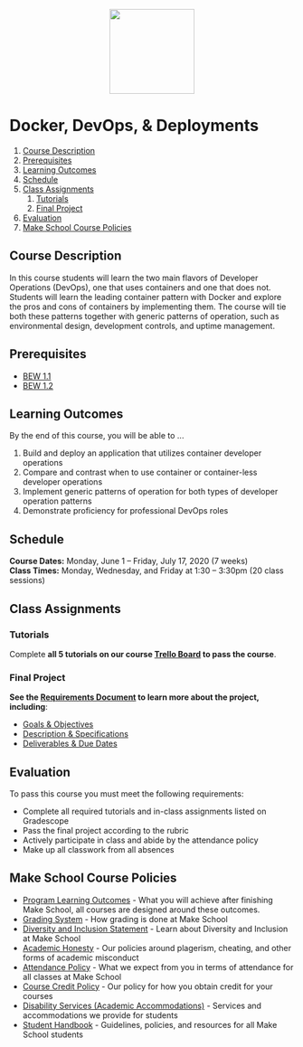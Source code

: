 
<p align="center">
  <img src="Images/docker.svg" height="150">
</p>

# Docker, DevOps, & Deployments

1. [Course Description](#course-description)
1. [Prerequisites](#prerequisites)
1. [Learning Outcomes](#learning-outcomes)
1. [Schedule](#schedule)
1. [Class Assignments](#class-assignments)
   1. [Tutorials](#tutorials)
   1. [Final Project](#final-project)
1. [Evaluation](#evaluation)
1. [Make School Course Policies](#make-school-course-policies)

## Course Description

In this course students will learn the two main flavors of Developer Operations (DevOps), one that uses containers and one that does not. Students will learn the leading container pattern with Docker and explore the pros and cons of containers by implementing them. The course will tie both these patterns together with generic patterns of operation, such as environmental design, development controls, and uptime management.

## Prerequisites

- [BEW 1.1](https://make.sc/bew1-1)
- [BEW 1.2](https://make.sc/bew1-2)

## Learning Outcomes

By the end of this course, you will be able to ...

1. Build and deploy an application that utilizes container developer operations
1. Compare and contrast when to use container or container-less developer operations
1. Implement generic patterns of operation for both types of developer operation patterns
1. Demonstrate proficiency for professional DevOps roles

## Schedule

**Course Dates:** Monday, June 1 – Friday, July 17, 2020 (7 weeks)<br>
**Class Times:** Monday, Wednesday, and Friday at 1:30  – 3:30pm (20 class sessions)
<!--
## Schedule

| Class |     Date     |                  Topics                  |
| :---: | :----------: | :--------------------------------------: |
|   1   | Mon, June 1  |      [Code Once, Run Anywhere]           |
|   2   | Wed, June 3  |      [Script a Story in Bash]            |
|   3   | Fri, June 5  |      [TBD]                               |
|   4   | Mon, June 8  |      [How Containers Work]               |
|   5   | Wed, June 10 |      [Dockerizing a Project]             |
|   6   | Fri, June 12 |      [TBD]                               |
|   7   | Mon, June 15 |      [Quiz 1]                            |
|   8   | Wed, June 17 |      [Domains & Droplets]                |
|   9   | Fri, June 19 |      [Domains & Droplets]: Lab Day       |
|  10   | Mon, June 22 |      [Deployment Day]                    |
|  11   | Wed, June 24 |      [Quiz 2 / Project Kickoff]          |
|  12   | Fri, June 26 |      [Multi Stage Builds]                |
|  13   | Mon, June 29 |      [Continuous Integration]            |
|  14   | Wed, July 1  |      [Alerts & Notifications]            |
|   -   | Fri, July 3  | **NO CLASS - INDEPENDENCE DAY OBSERVED** |
|  15   | Mon, July 6  |      [Load Balancing]                    |
|  16   | Wed, July 8  |      [Load Testing]                      |
|  17   | Fri, July 10 |      [Quiz 3]                            |
|  18   | Mon, July 13 |      [TBD]                               |
|  19   | Wed, July 15 |      [Final Presentations]: Lab Day      |
|  20   | Fri, July 17 |      Final Presentations                 |


| Class |          Date          |                 Topics                  |
|:-----:|:----------------------:|:---------------------------------------|
|  1 |   Mon, March 30                        | [Course Orientation](Lessons/01-CourseOrientation.md) |
|  2 |   Wed, April 1                         | [DNS & Domain Names](Lessons/02-DNS.md) |
|  3 |   Mon, April 6                         | [Interacting With Docker Containers](Archive/2019-T4/Lessons/Lesson3.md) |
|  4 |   Wed, April 8                         | [Practical Applications of Docker](Archive/2019-T4/Lessons/Lesson4.md) |
|  5 |   Mon, April 13                        | [Container Orchestration](Archive/2019-T4/Lessons/Lesson5.md) |
|  6 |   Wed, April 15                        | [Advanced Container Orchestration Techniques](Archive/2019-T4/Lessons/Lesson6.md) |
|  7 |   Mon, April 20                        | 🆕 [Docker Concepts in Practice](Lessons/07-Dockerfiles.md) |
|  8 |   Wed, April 22                        | 🆕 [Deploying Web Servers / Project Kickoff](Lessons/08-WebServers.md) |
|  9 |   Mon, April 27                        | 🆕 [Docker Compose](Lessons/09-Compose.md) |
| 10 |   Wed, April 29                        | 🆕 [Personal PaaS Review](Lessons/10-PaaS.md) |
| 11 |   Mon, May 4                           | 🆕 [SSH, SSL, & HTTPS](Lessons/11-Security.md) |
| 12 |   Wed, May 6                           | 🆕 [Docker Swarm](Lessons/12-Swarm.md) |
| 13 |   Mon, May 11                          | **Lab**: [Project / Blog / Presentation](Projects/FinalProject.md#Deliverables) |
| 14 |   Wed, May 13                          | [Final Presentations](Projects/FinalProject.md#Presentation)  |
-->

## Class Assignments

### Tutorials

Complete **all 5 tutorials on our course [Trello Board](https://make.sc/bew2.2-planner) to pass the course**.

### Final Project

**See the [Requirements Document](Projects/FinalProject.md) to learn more about the project, including**:

- [Goals & Objectives](Projects/FinalProject#%e2%ad%90%ef%b8%8f-project-goals)
- [Description & Specifications](Projects/FinalProject#%f0%9f%93%8b-project-description)
- [Deliverables & Due Dates](Projects/FinalProject#%f0%9f%97%93-deliverables--due-dates)

## Evaluation

To pass this course you must meet the following requirements:

- Complete all required tutorials and in-class assignments listed on Gradescope
- Pass the final project according to the rubric
- Actively participate in class and abide by the attendance policy
- Make up all classwork from all absences

## Make School Course Policies

- [Program Learning Outcomes](https://make.sc/program-learning-outcomes) - What you will achieve after finishing Make School, all courses are designed around these outcomes.
- [Grading System](https://make.sc/grading-system) - How grading is done at Make School
- [Diversity and Inclusion Statement](https://make.sc/diversity-and-inclusion-statement) - Learn about Diversity and Inclusion at Make School
- [Academic Honesty](https://make.sc/academic-honesty-policy) - Our policies around plagerism, cheating, and other forms of academic misconduct
- [Attendance Policy](https://make.sc/attendance-policy) - What we expect from you in terms of attendance for all classes at Make School
- [Course Credit Policy](https://make.sc/course-credit-policy) - Our policy for how you obtain credit for your courses
- [Disability Services (Academic Accommodations)](https://make.sc/disability-services) - Services and accommodations we provide for students
- [Student Handbook](https://make.sc/student-handbook) - Guidelines, policies, and resources for all Make School students
